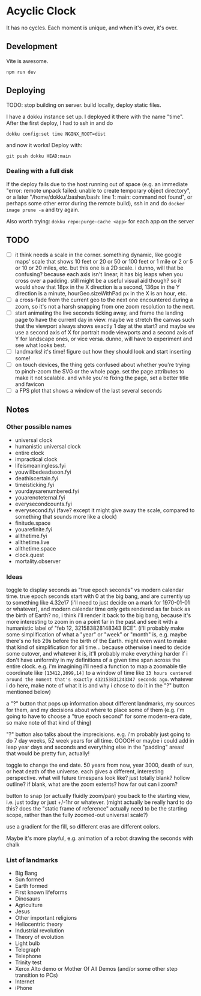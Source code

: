 # Acyclic Clock

It has no cycles. Each moment is unique, and when it's over, it's over.

## Development

Vite is awesome.

```
npm run dev
```

## Deploying

TODO: stop building on server. build locally, deploy static files.

I have a dokku instance set up. I deployed it there with the name "time". After
the first deploy, I had to ssh in and do

```
dokku config:set time NGINX_ROOT=dist
```

and now it works! Deploy with:

```
git push dokku HEAD:main
```

### Dealing with a full disk

If the deploy fails due to the host running out of space (e.g. an immediate "error: remote unpack failed: unable to create temporary object directory", or a later "/home/dokku/.basher/bash: line 1: main: command not found", or perhaps some other error during the remote build), ssh in and do `docker image prune -a` and try again.

Also worth trying: `dokku repo:purge-cache <app>` for each app on the server

## TODO

- [ ] it think needs a scale in the corner. something dynamic, like google maps' scale that shows 10 feet or 20 or 50 or 100 feet or 1 mile or 2 or 5 or 10 or 20 miles, etc. but this one is a 2D scale. i dunno, will that be confusing? because each axis isn't linear, it has big leaps when you cross over a padding. still might be a useful visual aid though? so it would show that 18px in the X direction is a second, 136px in the Y direction is a minute, hourGeo.sizeWithPad px in the X is an hour, etc.
- [ ] a cross-fade from the current geo to the next one encountered during a zoom, so it's not a harsh snapping from one zoom resolution to the next.
- [ ] start animating the live seconds ticking away, and frame the landing page to have the current day in view. maybe we stretch the canvas such that the viewport always shows exactly 1 day at the start? and maybe we use a second axis of X for portrait mode viewports and a second axis of Y for landscape ones, or vice versa. dunno, will have to experiment and see what looks best.
- [ ] landmarks! it's time! figure out how they should look and start inserting some!
- [ ] on touch devices, the thing gets confused about whether you're trying to pinch-zoom the SVG or the whole page. set the page attributes to make it not scalable. and while you're fixing the page, set a better title and favicon
- [ ] a FPS plot that shows a window of the last several seconds

## Notes

### Other possible names

- universal clock
- humanistic universal clock
- entire clock
- impractical clock
- lifeismeaningless.fyi
- youwillbedeadsoon.fyi
- deathiscertain.fyi
- timeisticking.fyi
- yourdaysarenumbered.fyi
- youarenoteternal.fyi
- everysecondcounts.fyi
- everysecond.fyi (fave? except it might give away the scale, compared to something that sounds more like a clock)
- finitude.space
- youarefinite.fyi
- allthetime.fyi
- allthetime.live
- allthetime.space
- clock.quest
- mortality.observer

### Ideas

toggle to display seconds as "true epoch seconds" vs modern calendar time. true epoch seconds start with 0 at the big bang, and are currently up to something like 4.32e17 (i'll need to just decide on a mark for 1970-01-01 or whatever), and modern calendar time only gets rendered as far back as the birth of Earth? no, i think i'll render it back to the big bang, because it's more interesting to zoom in on a point far in the past and see it with a humanistic label of "feb 12, 321583828148343 BCE". (i'll probably make some simplification of what a "year" or "week" or "month" is, e.g. maybe there's no feb 29s before the birth of the Earth. might even want to make that kind of simplification for all time... because otherwise i need to decide some cutover, and whatever it is, it'll probably make everything harder if i don't have uniformity in my definitions of a given time span across the entire clock. e.g. i'm imagining i'll need a function to map a zoomable tile coordinate like `[13412,2099,14]` to a window of time like `13 hours centered around the moment that's exactly 432153831243347 seconds ago`. whatever i do here, make note of what it is and why i chose to do it in the "?" button mentioned below)

a "?" button that pops up information about different landmarks, my sources for them, and my decisions about where to place some of them (e.g. i'm going to have to choose a "true epoch second" for some modern-era date, so make note of that kind of thing)

"?" button also talks about the imprecisions. e.g. i'm probably just going to do 7 day weeks, 52 week years for all time. OOOOH or maybe i could add in leap year days and seconds and everything else in the "padding" areas! that would be pretty fun, actually!

toggle to change the end date. 50 years from now, year 3000, death of sun, or heat death of the universe. each gives a different, interesting perspective. what will future timespans look like? just totally blank? hollow outline? if blank, what are the zoom extents? how far out can i zoom?

button to snap (or actually fluidly zoom/pan) you back to the starting view, i.e. just today or just +/-1hr or whatever. (might actually be really hard to do this? does the "static frame of reference" actually need to be the starting scope, rather than the fully zoomed-out universal scale?)

use a gradient for the fill, so different eras are different colors.

Maybe it's more playful, e.g. animation of a robot drawing the seconds with chalk

### List of landmarks

- Big Bang
- Sun formed
- Earth formed
- First known lifeforms
- Dinosaurs
- Agriculture
- Jesus
- Other important religions
- Heliocentric theory
- Industrial revolution
- Theory of evolution
- Light bulb
- Telegraph
- Telephone
- Trinity test
- Xerox Alto demo or Mother Of All Demos (and/or some other step transition to PCs)
- Internet
- iPhone
